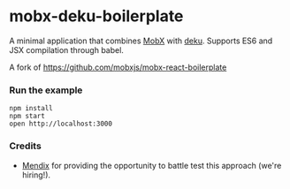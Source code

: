 mobx-deku-boilerplate
=====================

A minimal application that combines [MobX](https://mobxjs.github.io/mobx) with [deku](https://github.com/anthonyshort/deku).
Supports ES6 and JSX compilation through babel.

A fork of https://github.com/mobxjs/mobx-react-boilerplate

### Run the example

```
npm install
npm start
open http://localhost:3000
```


### Credits

* [Mendix](http://github.com/mendix) for providing the opportunity to battle test this approach (we're hiring!).
